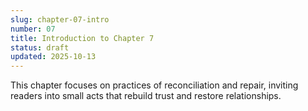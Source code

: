 ```yaml
---
slug: chapter-07-intro
number: 07
title: Introduction to Chapter 7
status: draft
updated: 2025-10-13
---
```


This chapter focuses on practices of reconciliation and repair, inviting readers into small acts that rebuild trust and restore relationships.
